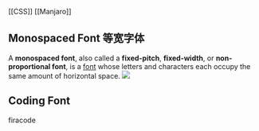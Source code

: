 [[CSS]]
[[Manjaro]]
## Monospaced Font 等宽字体
A **monospaced font**, also called a **fixed-pitch**, **fixed-width**, or **non-proportional font**, is a [font](https://en.wikipedia.org/wiki/Font "Font") whose letters and characters each occupy the same amount of horizontal space.
![](https://upload.wikimedia.org/wikipedia/commons/thumb/9/99/Proportional-vs-monospace-v5.svg/800px-Proportional-vs-monospace-v5.svg.png)

## Coding Font
firacode